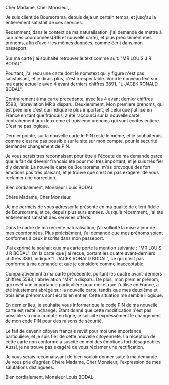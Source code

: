 Cher Madame, Cher Monsieur, 

Je suis client de Boursorama, depuis deja un certain temps, et jusq'au la entierement satisfait de ces services. 

Recamment, dans le context de ma naturalisation, j'ai demandé de mettre à jour mes coordonnées(RIB et nouvelle carte), et plus précisément mes prénoms, afin d'avoir les mêmes données, comme écrit dans mon passeport. 

Sur ma carte j'ai souhaité retrouver le text comme suit: "MR LOUIS J R BODAL". 

Pourtant, j'ai recu une carte dont le nomstext qui y figure n'est pas satisfaisant, et je dirais plus, c'est irrespectable. 
Voici le nouveau text sur ma carte actuelle avec 4 avant derniers chiffres 3891, "L JACEK RONALD BODAL". 

Contrairement à ma carte precedante, avec les 4 avant dernier chiffres 5593, l'abreviation MR à disparu. 
Deuxiemment, Mon premiere prenoms, qui est premiere c'est qui indique le plus important, et celui que j'utilise en France en tant que francais, a été raccourci sur la nouvelle carte, contrairement aux deuxieme et troisieme prenoms qui sont ecrites entiere. C'est ne pas logique. 

Dernier pointe, sur la nouvelle carte le PIN reste le même, et je souhaiterais, comme c'est ne pas possible sur le site sur mon compte, pour la securité demander changement de PIN. 

Je vous serais tres reconnaisant pour être à l'écoute de ma demande parce que le fait de devenir francais été pour moi très important, et je suis très fier d'y devenir. La nouvelle carte de Boursorama, m'as provoqué des fort emotions pas très plaisant, et je trouve que c'est ne pas exagerer de vous reclamer une correction.

Bien cordialement, 
Monsieur Louis BODAL 

>>>>>>>>>>>>>>>>>>>>>>>>>>>>>>>>>>>>>>>>>>>>>>>>>>>>>>>>>>>
Chère Madame, Cher Monsieur,

Je me permets de vous adresser la présente en ma qualité de client fidèle de Boursorama, et ce, depuis plusieurs années. Jusqu'à récemment, j'ai été entièrement satisfait des services offerts.

Dans le cadre de ma récente naturalisation, j'ai sollicité la mise à jour de mes coordonnées. Plus précisément, j'ai demandé que mes prénoms soient conformes à ceux inscrits dans mon passeport.

J'ai exprimé le souhait que ma carte porte la mention suivante : "MR LOUIS J R BODAL". Or, la carte que j'ai reçue, portant les quatre avant-derniers chiffres 3891, indique "L JACEK RONALD BODAL", ce qui n'est pas conforme à ma demande et que je considère comme inacceptable.

Comparativement à ma carte précédente, portant les quatre avant-derniers chiffres 5593, l'abréviation "MR" a disparu. De plus, mon premier prénom, qui revêt une importance particulière pour moi et que j'utilise en France, a été injustement abrégé sur la nouvelle carte, tandis que mes deuxième et troisième prénoms sont écrits en entier. Cette situation me semble illogique.

En dernier lieu, je souhaite vous informer que le code PIN de ma nouvelle carte est resté inchangé. Étant donné que cette modification n'est pas possible via mon compte en ligne, je sollicite expressément le changement de mon code PIN pour des raisons de sécurité.

Le fait de devenir citoyen français revêt pour moi une importance particulière, et je suis fier de cette nouvelle citoyenneté. La réception de cette carte non conforme a suscité en moi des émotions fort désagréables. Aussi, je ne trouve pas exagéré de vous réclamer une rectification.

Je vous serais reconnaissant de bien vouloir donner suite à ma demande. 
Je vous prie d'agréer, Chère Madame, Cher Monsieur, l'expression de mes salutations distinguées.

Bien cordialement,
Monsieur Louis BODAL